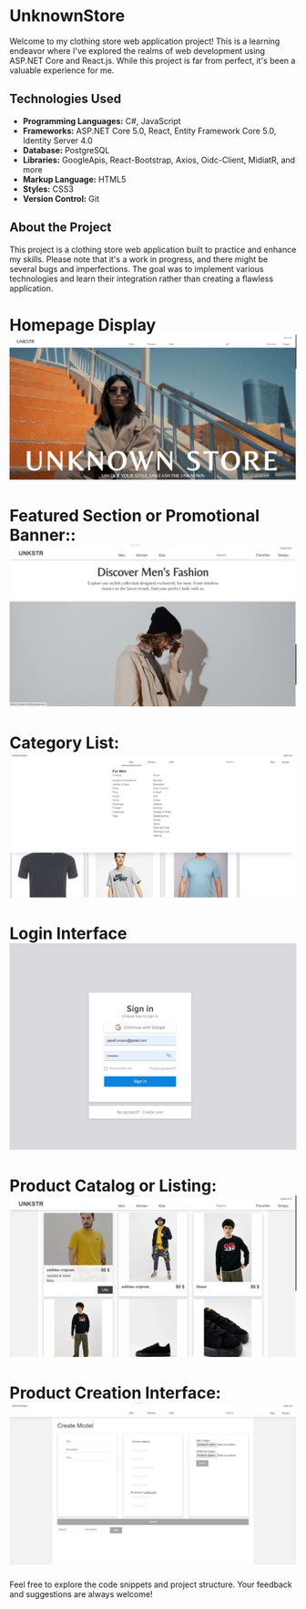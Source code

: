 # UnknownStore
Welcome to my clothing store web application project! This is a learning endeavor where I've explored the realms of web development using ASP.NET Core and React.js. While this project is far from perfect, it's been a valuable experience for me.

## Technologies Used
- **Programming Languages:** C#, JavaScript
- **Frameworks:** ASP.NET Core 5.0, React, Entity Framework Core 5.0, Identity Server 4.0
- **Database:** PostgreSQL
- **Libraries:** GoogleApis, React-Bootstrap, Axios, Oidc-Client, MidiatR, and more
- **Markup Language:** HTML5
- **Styles:** CSS3
- **Version Control:** Git

## About the Project
This project is a clothing store web application built to practice and enhance my skills. Please note that it's a work in progress, and there might be several bugs and imperfections. The goal was to implement various technologies and learn their integration rather than creating a flawless application.

# Homepage Display ![Image](https://github.com/team-number-seven/UnknownStore/blob/dev/src/images/1.jpg)
# Featured Section or Promotional Banner:: ![Image](https://github.com/team-number-seven/UnknownStore/blob/dev/src/images/5.jpg)
# Category List: ![Image](https://github.com/team-number-seven/UnknownStore/blob/dev/src/images/r4KqKuPkbvw.jpg)
# Login Interface ![Image](https://github.com/team-number-seven/UnknownStore/blob/dev/src/images/3.jpg)
# Product Catalog or Listing: ![Image](https://github.com/team-number-seven/UnknownStore/blob/dev/src/images/4.jpg)
# Product Creation Interface: ![Image](https://github.com/team-number-seven/UnknownStore/blob/dev/src/images/2.jpg)
Feel free to explore the code snippets and project structure. Your feedback and suggestions are always welcome!
